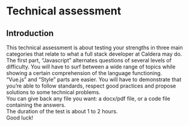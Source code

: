 # Technical assessment

## Introduction
This technical assessment is about testing your strengths in three main categories that relate
to what a full stack developer at Caldera may do.  
The first part, “Javascript” alternates questions of several levels of difficulty. You will have to
surf between a wide range of topics while showing a certain comprehension of the language
functioning.  
“Vue.js” and “Style” parts are easier. You will have to demonstrate that you’re able to follow
standards, respect good practices and propose solutions to some technical problems.  
You can give back any file you want: a docx/pdf file, or a code file containing the answers.  
The duration of the test is about 1 to 2 hours.  
Good luck!
